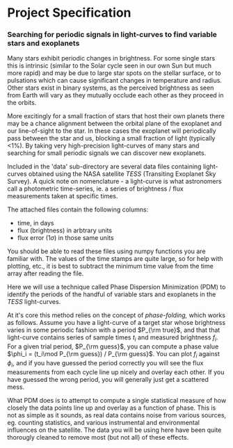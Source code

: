 # Project Specification

### Searching for periodic signals in light-curves to find variable stars and exoplanets

Many stars exhibit periodic changes in brightness. For some single stars this is intrinsic (similar to the Solar cycle seen in our own Sun but much more rapid) and may be due to large star spots on the stellar surface, or to pulsations which can cause significant changes in temperature and radius. Other stars exist in binary systems, as the perceived brightness as seen from Earth will vary as they mutually occlude each other as they proceed in the orbits.

More excitingly for a small fraction of stars that host their own planets there may be a chance alignment between the orbital plane of the exoplanet and our line-of-sight to the star. In these cases the exoplanet will periodically pass between the star and us, blocking a small fraction of light (typically <1%). By taking very high-precision light-curves of many stars and searching for small periodic signals we can discover new exoplanets. 

Included in the 'data' sub-directory are several data files containing light-curves obtained using the NASA satellite _TESS_ (Transiting Exoplanet Sky Survey). A quick note on nomenclature - a light-curve is what astronomers call a photometric time-series, ie. a series of brightness / flux measurements taken at specific times.

The attached files contain the following columns:
- time, in days
- flux (brightness) in arbtrary units
- flux error (1$\sigma$) in those same units

You should be able to read these files using numpy functions you are familiar with. The values of the time stamps are quite large, so for help with plotting, etc., it is best to subtract the minimum time value from the time array after reading the file.

Here we will use a technique called Phase Dispersion Minimization (PDM) to identify the periods of the handful of variable stars and exoplanets in the _TESS_ light-curves.

At it's core this method relies on the concept of _phase-folding,_ which works as follows. Assume you have a light-curve of a target star whose brightness varies in some periodic fashion with a period $P_{\rm true}$, and that that light-curve contains series of sample times $t_i$ and measured brightness $f_i$. For a given trial period, $P_{\rm guess}$, you can compute a phase value $\phi_i = (t_i\mod P_{\rm guess}) / P_{\rm guess}$. You can plot $f_i$ against $\phi_i$, and if you have guessed the period correctly you will see the flux measurements from each cycle line up nicely and overlay each other. If you have guessed the wrong period, you will generally just get a scattered mess.

What PDM does is to attempt to compute a single statistical  measure of how closely the data points line up and overlay as a function of phase. This is not as simple as it sounds, as real data contains noise from various sources, eg. counting statistics, and various instrumental and environmental influences on the satellite. The data you will be using here have been quite thorougly cleaned to remove most (but not all) of these effects.
